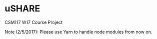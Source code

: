 # uSHARE

CSM117 W17 Course Project

Note (2/5/2017): Please use Yarn to handle node modules from now on.
